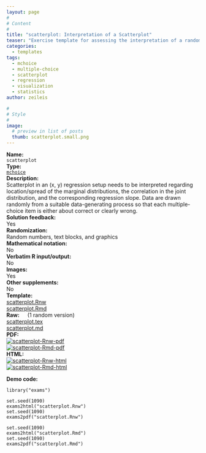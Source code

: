 ```yaml
---
layout: page
#
# Content
#
title: "scatterplot: Interpretation of a Scatterplot"
teaser: "Exercise template for assessing the interpretation of a randomly-generated scatterplot regarding the joint and marginal distributions."
categories:
  - templates
tags:
  - mchoice
  - multiple-choice
  - scatterplot
  - regression
  - visualization
  - statistics
author: zeileis

#
# Style
#
image:
  # preview in list of posts
  thumb: scatterplot.small.png
---
```


<div class='row t1 b1'>
  <div class='medium-4 columns'><b>Name:</b></div>
  <div class='medium-8 columns'><code class="highlighter-rouge">scatterplot</code></div>
</div>
<div class='row t1 b1'>
  <div class='medium-4 columns'><b>Type:</b></div>
  <div class='medium-8 columns'><a href="{{ site.url }}/tag/mchoice/"><code class="highlighter-rouge">mchoice</code></a></div>
</div>


<div class='row t20 b1'>
  <div class='medium-4 columns'><b>Description:</b></div>
  <div class='medium-8 columns'>Scatterplot in an (x, y) regression setup needs to be interpreted regarding location/spread of the marginal distributions, the correlation in the joint distribution, and the corresponding regression slope. Data are drawn randomly from a suitable data-generating process so that each multiple-choice item is either about correct or clearly wrong.</div>
</div>
<div class='row t1 b1'>
  <div class='medium-4 columns'><b>Solution feedback:</b></div>
  <div class='medium-8 columns'>Yes</div>
</div>
<div class='row t1 b1'>
  <div class='medium-4 columns'><b>Randomization:</b></div>
  <div class='medium-8 columns'>Random numbers, text blocks, and graphics</div>
</div>
<div class='row t1 b1'>
  <div class='medium-4 columns'><b>Mathematical notation:</b></div>
  <div class='medium-8 columns'>No</div>
</div>
<div class='row t1 b1'>
  <div class='medium-4 columns'><b>Verbatim R input/output:</b></div>
  <div class='medium-8 columns'>No</div>
</div>
<div class='row t1 b1'>
  <div class='medium-4 columns'><b>Images:</b></div>
  <div class='medium-8 columns'>Yes</div>
</div>
<div class='row t1 b1'>
  <div class='medium-4 columns'><b>Other supplements:</b></div>
  <div class='medium-8 columns'>No</div>
</div>

<div class='row t20 b1'>
  <div class='medium-4 columns'><b>Template:</b></div>
  <div class='medium-4 columns'><a href="{{ site.url }}/assets/posts/2017-08-14-scatterplot//scatterplot.Rnw">scatterplot.Rnw</a></div>
  <div class='medium-4 columns'><a href="{{ site.url }}/assets/posts/2017-08-14-scatterplot//scatterplot.Rmd">scatterplot.Rmd</a></div>
</div>
<div class='row t1 b1'>
  <div class='medium-4 columns'><b>Raw:</b> (1 random version)</div>
  <div class='medium-4 columns'><a href="{{ site.url }}/assets/posts/2017-08-14-scatterplot//scatterplot.tex">scatterplot.tex</a></div>
  <div class='medium-4 columns'><a href="{{ site.url }}/assets/posts/2017-08-14-scatterplot//scatterplot.md" >scatterplot.md</a></div>
</div>
<div class='row t1 b1'>
  <div class='medium-4 columns'><b>PDF:</b></div>
  <div class='medium-4 columns'><a href="{{ site.url }}/assets/posts/2017-08-14-scatterplot//scatterplot-Rnw.pdf"><img src="{{ site.url }}/assets/posts/2017-08-14-scatterplot//scatterplot-Rnw-pdf.png" alt="scatterplot-Rnw-pdf"/></a></div>
  <div class='medium-4 columns'><a href="{{ site.url }}/assets/posts/2017-08-14-scatterplot//scatterplot-Rmd.pdf"><img src="{{ site.url }}/assets/posts/2017-08-14-scatterplot//scatterplot-Rmd-pdf.png" alt="scatterplot-Rmd-pdf"/></a></div>
</div>
<div class='row t1 b20'>
  <div class='medium-4 columns'><b>HTML:</b></div>
  <div class='medium-4 columns'><a href="{{ site.url }}/assets/posts/2017-08-14-scatterplot//scatterplot-Rnw.html"><img src="{{ site.url }}/assets/posts/2017-08-14-scatterplot//scatterplot-Rnw-html.png" alt="scatterplot-Rnw-html"/></a></div>
  <div class='medium-4 columns'><a href="{{ site.url }}/assets/posts/2017-08-14-scatterplot//scatterplot-Rmd.html"><img src="{{ site.url }}/assets/posts/2017-08-14-scatterplot//scatterplot-Rmd-html.png" alt="scatterplot-Rmd-html"/></a></div>
</div>



**Demo code:**

<pre><code class="prettyprint ">library(&quot;exams&quot;)

set.seed(1090)
exams2html(&quot;scatterplot.Rnw&quot;)
set.seed(1090)
exams2pdf(&quot;scatterplot.Rnw&quot;)

set.seed(1090)
exams2html(&quot;scatterplot.Rmd&quot;)
set.seed(1090)
exams2pdf(&quot;scatterplot.Rmd&quot;)</code></pre>
